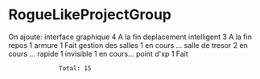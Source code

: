 # RogueLikeProjectGroup

On ajoute:
  interface graphique     4                 A la fin
  deplacement intelligent 3                 A la fin
  repos                   1
  armure                  1                 Fait
  gestion des salles      1                 en cours ...
  salle de tresor         2                 en cours ...
  rapide                  1
  invisible               1                 en cours...
  point d'xp              1                 Fait

                  Total: 15





  
